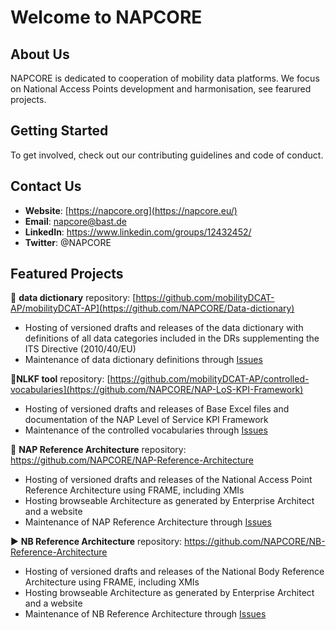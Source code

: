 # Welcome to NAPCORE

## About Us
NAPCORE is dedicated to cooperation of mobility data platforms. We focus on National Access Points development and harmonisation, see fearured projects. 

## Getting Started
To get involved, check out our contributing guidelines and code of conduct.

## Contact Us
- **Website**: [https://napcore.org](https://napcore.eu/)
- **Email**: napcore@bast.de
- **LinkedIn**: https://www.linkedin.com/groups/12432452/
- **Twitter**: @NAPCORE

## Featured Projects

📝 **data dictionary** repository: [https://github.com/mobilityDCAT-AP/mobilityDCAT-AP](https://github.com/NAPCORE/Data-dictionary) 
  - Hosting of versioned drafts and releases of the data dictionary with definitions of all data categories included in the DRs supplementing the ITS Directive (2010/40/EU)
  - Maintenance of data dictionary definitions through [Issues](https://github.com/NAPCORE/Data-dictionary/issues)

📑**NLKF tool** repository: [https://github.com/mobilityDCAT-AP/controlled-vocabularies](https://github.com/NAPCORE/NAP-LoS-KPI-Framework) 
- Hosting of versioned drafts and releases of Base Excel files and documentation of the NAP Level of Service KPI Framework
- Maintenance of the controlled vocabularies through [Issues](https://github.com/NAPCORE/NAP-LoS-KPI-Framework/issues)

👥 **NAP Reference Architecture** repository: https://github.com/NAPCORE/NAP-Reference-Architecture
- Hosting of versioned drafts and releases of the National Access Point Reference Architecture using FRAME, including XMIs
- Hosting browseable Architecture as generated by Enterprise Architect and a website
- Maintenance of NAP Reference Architecture through [Issues](https://github.com/NAPCORE/NAP-Reference-Architecture/issues)

▶️ **NB Reference Architecture** repository: https://github.com/NAPCORE/NB-Reference-Architecture
- Hosting of versioned drafts and releases of the National Body Reference Architecture using FRAME, including XMIs
- Hosting browseable Architecture as generated by Enterprise Architect and a website
- Maintenance of NB Reference Architecture through [Issues](https://github.com/NAPCORE/NB-Reference-Architecture/issues)

<!--

**Here are some ideas to get you started:**

🙋‍♀️ A short introduction - what is your organization all about?
🌈 Contribution guidelines - how can the community get involved?
👩‍💻 Useful resources - where can the community find your docs? Is there anything else the community should know?
🍿 Fun facts - what does your team eat for breakfast?
🧙 Remember, you can do mighty things with the power of [Markdown](https://docs.github.com/github/writing-on-github/getting-started-with-writing-and-formatting-on-github/basic-writing-and-formatting-syntax)
-->

